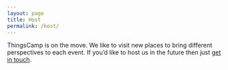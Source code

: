 ```yaml
---
layout: page
title: Host
permalink: /host/
---
```


ThingsCamp is on the move. We like to visit new places to bring different perspectives to each event. If you’d like to host us in the future then just [get in touch](/connect).